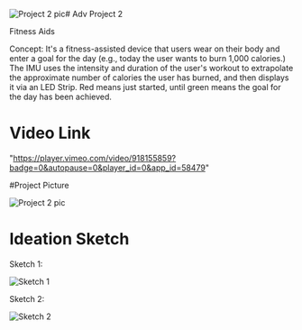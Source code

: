 ![Project 2 pic](https://github.com/supy1125/Adv-pro-Matt/assets/158603144/1e95889f-d391-487c-8804-e274dce799b6)# Adv Project 2

Fitness Aids

Concept: It's a fitness-assisted device that users wear on their body and enter a goal for the day (e.g., today the user wants to burn 1,000 calories.) The IMU uses the intensity and duration of the user's workout to extrapolate the approximate number of calories the user has burned, and then displays it via an LED Strip. Red means just started, until green means the goal for the day has been achieved.

# Video Link

"https://player.vimeo.com/video/918155859?badge=0&autopause=0&player_id=0&app_id=58479"

#Project Picture

![Project 2 pic](https://github.com/supy1125/Adv-pro-Matt/assets/158603144/86fec053-5d52-4e48-ba5a-e6d8959c14a5)

# Ideation Sketch

Sketch 1:

![Sketch 1](https://github.com/supy1125/Adv-pro-Matt/assets/158603144/0cd668ab-f9d1-4e4e-862e-b0565d69d087)

Sketch 2:

![Sketch 2](https://github.com/supy1125/Adv-pro-Matt/assets/158603144/5e2c6a22-66f3-483d-a35a-420e2888ed9f)


